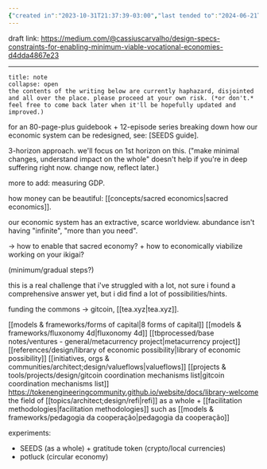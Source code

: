 ```yaml
---
{"created in":"2023-10-31T21:37:39-03:00","last tended to":"2024-06-21T17:20:59-03:00","dg-publish":true,"aliases":["🦸🏻‍♀️ design specs & constraints for economics"],"tags":["🌱"],"permalink":"/core-essays/design-specs-and-constraints-for-enabling-minimum-viable-vocational-economies/","dgPassFrontmatter":true,"created":"2023-10-31T21:37:39.647-03:00","updated":"2024-07-23T02:41:22.077-03:00"}
---
```


draft link: https://medium.com/@cassiuscarvalho/design-specs-constraints-for-enabling-minimum-viable-vocational-economies-d4dda4867e23

---

```ad-warning
title: note
collapse: open
the contents of the writing below are currently haphazard, disjointed and all over the place. please proceed at your own risk. (*or don't.* feel free to come back later when it'll be hopefully updated and improved.)
```

for an 80-page-plus guidebook + 12-episode series breaking down how our economic system can be redesigned, see: [SEEDS guide].

3-horizon approach. we'll focus on 1st horizon on this. ("make minimal changes, understand impact on the whole" doesn't help if you're in deep suffering right now. change now, reflect later.)

more to add: measuring GDP.

how money can be beautiful: [[concepts/sacred economics\|sacred economics]].

our economic system has an extractive, scarce worldview. abundance isn't having "infinite", "more than you need".

-> how to enable that sacred economy? + how to economically viabilize working on your ikigai?

(minimum/gradual steps?)

this is a real challenge that i've struggled with a lot, not sure i found a comprehensive answer yet, but i did find a lot of possibilities/hints.

funding the commons -> gitcoin, [[tea.xyz\|tea.xyz]].

[[models & frameworks/forms of capital\|8 forms of capital]]
[[models & frameworks/fluxonomy 4d\|fluxonomy 4d]]
[[tbprocessed/base notes/ventures - general/metacurrency project\|metacurrency project]]
[[references/design/library of economic possibility\|library of economic possibility]]
[[initiatives, orgs & communities/architect;design/valueflows\|valueflows]]
[[projects & tools/projects/design/gitcoin coordination mechanisms list\|gitcoin coordination mechanisms list]]
https://tokenengineeringcommunity.github.io/website/docs/library-welcome
the field of [[topics/architect;design/refi\|refi]] as a whole + [[facilitation methodologies\|facilitation methodologies]] such as [[models & frameworks/pedagogia da cooperação\|pedagogia da cooperação]]

experiments:
- SEEDS (as a whole) + gratitude token (crypto/local currencies)
- potluck (circular economy)